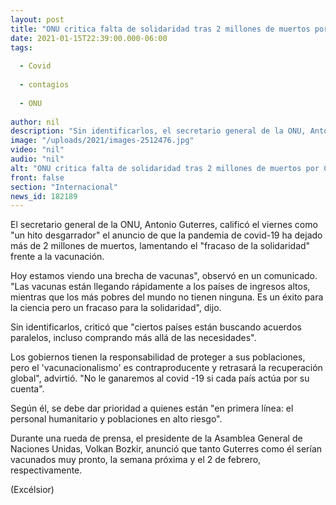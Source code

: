 ```yaml
---
layout: post
title: "ONU critica falta de solidaridad tras 2 millones de muertos por Covid"
date: 2021-01-15T22:39:00.000-06:00
tags:
  
  - Covid
  
  - contagios
  
  - ONU
  
author: nil
description: "Sin identificarlos, el secretario general de la ONU, Antonio Guterres, criticó que ciertos países están buscando acuerdos paralelos, incluso comprando más allá de las necesidades"
image: "/uploads/2021/images-2512476.jpg"
video: "nil"
audio: "nil"
alt: "ONU critica falta de solidaridad tras 2 millones de muertos por Covid"
front: false
section: "Internacional"
news_id: 182189
---
```


El secretario general de la ONU, Antonio Guterres, calificó el viernes como "un hito desgarrador" el anuncio de que la pandemia de covid-19 ha dejado más de 2 millones de muertos, lamentando el "fracaso de la solidaridad" frente a la vacunación.

Hoy estamos viendo una brecha de vacunas", observó en un comunicado. "Las vacunas están llegando rápidamente a los países de ingresos altos, mientras que los más pobres del mundo no tienen ninguna. Es un éxito para la ciencia pero un fracaso para la solidaridad", dijo.

Sin identificarlos, criticó que "ciertos países están buscando acuerdos paralelos, incluso comprando más allá de las necesidades".

Los gobiernos tienen la responsabilidad de proteger a sus poblaciones, pero el 'vacunacionalismo' es contraproducente y retrasará la recuperación global", advirtió. "No le ganaremos al covid -19 si cada país actúa por su cuenta".

Según él, se debe dar prioridad a quienes están "en primera línea: el personal humanitario y poblaciones en alto riesgo".

Durante una rueda de prensa, el presidente de la Asamblea General de Naciones Unidas, Volkan Bozkir, anunció que tanto Guterres como él serían vacunados muy pronto, la semana próxima y el 2 de febrero, respectivamente.

(Excélsior)